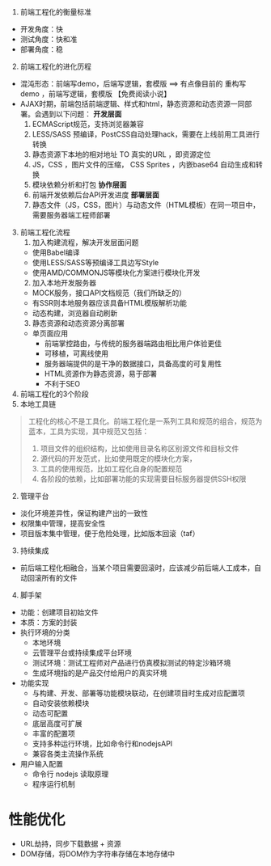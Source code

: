1. 前端工程化的衡量标准
- 开发角度：快
- 测试角度：快和准
- 部署角度：稳
2. 前端工程化的进化历程
- 混沌形态：前端写demo，后端写逻辑，套模版 ==> 有点像目前的 重构写demo ，前端写逻辑，套模版 【免费阅读小说】
- AJAX时期，前端包括前端逻辑、样式和html，静态资源和动态资源一同部署。会遇到以下问题：
    **开发层面**
    1. ECMAScript规范，支持浏览器兼容
    2. LESS/SASS 预编译，PostCSS自动处理hack，需要在上线前用工具进行转换
    3. 静态资源下本地的相对地址 TO 真实的URL ，即资源定位
    4. JS，CSS ，图片文件的压缩， CSS Sprites ，内嵌base64 自动生成和转换
    5. 模块依赖分析和打包
    **协作层面**
    6. 前端开发依赖后台API开发进度
    **部署层面**
    7. 静态文件（JS，CSS，图片）与动态文件（HTML模板）在同一项目中，需要服务器端工程师部署

    
3. 前端工程化流程
    1. 加入构建流程，解决开发层面问题
    - 使用Babel编译
    - 使用LESS/SASS等预编译工具边写Style
    - 使用AMD/COMMONJS等模块化方案进行模块化开发
    2. 加入本地开发服务器
    - MOCK服务，接口API文档规范（我们所缺乏的）
    - 有SSR则本地服务器应该具备HTML模版解析功能
    - 动态构建，浏览器自动刷新
    3. 静态资源和动态资源分离部署
    - 单页面应用
        - 前端掌控路由，与传统的服务器端路由相比用户体验更佳
        - 可移植，可离线使用
        - 服务器端提供的是干净的数据接口，具备高度的可复用性
        - HTML资源作为静态资源，易于部署
        - 不利于SEO
4. 前端工程化的3个阶段
1. 本地工具链
> 工程化的核心不是工具化。前端工程化是一系列工具和规范的组合，规范为蓝本，工具为实现，其中规范又包括：
> 1. 项目文件的组织结构，比如使用目录名称区别源文件和目标文件
> 2. 源代码的开发范式，比如使用既定的模块化方案，
> 3. 工具的使用规范，比如工程化自身的配置规范
> 4. 各阶段的依赖，比如部署功能的实现需要目标服务器提供SSH权限
2. 管理平台 
- 淡化环境差异性，保证构建产出的一致性
- 权限集中管理，提高安全性
- 项目版本集中管理，便于危险处理，比如版本回滚（taf）
3. 持续集成
- 前后端工程化相融合，当某个项目需要回滚时，应该减少前后端人工成本，自动回滚所有的文件
4. 脚手架
- 功能：创建项目初始文件
- 本质：方案的封装
- 执行环境的分类
    - 本地环境
    - 云管理平台或持续集成平台环境
    - 测试环境：测试工程师对产品进行仿真模拟测试的特定沙箱环境
    - 生成环境指的是产品交付给用户的真实环境
- 功能实现
    - 与构建、开发、部署等功能模块联动，在创建项目时生成对应配置项
    - 自动安装依赖模块
    - 动态可配置
    - 底层高度可扩展
    - 丰富的配置项
    - 支持多种运行环境，比如命令行和nodejsAPI
    - 兼容各类主流操作系统
 - 用户输入配置
    - 命令行 nodejs 读取原理
    - 程序运行机制


# 性能优化
- URL劫持，同步下载数据 + 资源
- DOM存储，将DOM作为字符串存储在本地存储中

